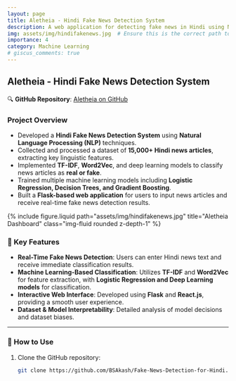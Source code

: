 ```yaml
---
layout: page
title: Aletheia - Hindi Fake News Detection System
description: A web application for detecting fake news in Hindi using NLP techniques.
img: assets/img/hindifakenews.jpg  # Ensure this is the correct path to the uploaded image
importance: 4
category: Machine Learning
# giscus_comments: true
---
```


## Aletheia - Hindi Fake News Detection System

🔍 **GitHub Repository**: [Aletheia on GitHub](https://github.com/BSAkash/Fake-News-Detection-for-Hindi)

### Project Overview
- Developed a **Hindi Fake News Detection System** using **Natural Language Processing (NLP)** techniques.
- Collected and processed a dataset of **15,000+ Hindi news articles**, extracting key linguistic features.
- Implemented **TF-IDF**, **Word2Vec**, and deep learning models to classify news articles as **real or fake**.
- Trained multiple machine learning models including **Logistic Regression, Decision Trees, and Gradient Boosting**.
- Built a **Flask-based web application** for users to input news articles and receive real-time fake news detection results.

<div class="row justify-content-sm-center">
  <div class="col-sm-8 mt-3 mt-md-0">
    {% include figure.liquid 
      path="assets/img/hindifakenews.jpg" 
      title="Aletheia Dashboard" 
      class="img-fluid rounded z-depth-1" 
    %}
  </div>
</div>

### 🔹 Key Features
- **Real-Time Fake News Detection**: Users can enter Hindi news text and receive immediate classification results.
- **Machine Learning-Based Classification**: Utilizes **TF-IDF** and **Word2Vec** for feature extraction, with **Logistic Regression and Deep Learning models** for classification.
- **Interactive Web Interface**: Developed using **Flask** and **React.js**, providing a smooth user experience.
- **Dataset & Model Interpretability**: Detailed analysis of model decisions and dataset biases.

---

### 🚀 How to Use
1. Clone the GitHub repository:
   ```sh
   git clone https://github.com/BSAkash/Fake-News-Detection-for-Hindi.git
